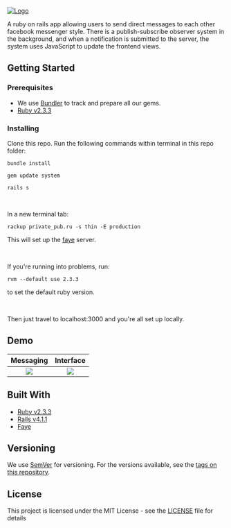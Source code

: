 [![Logo](http://jacobsteves.ca/images/RDMsLogo.png)]()

A ruby on rails app allowing users to send direct messages to each other facebook messenger style. There is a publish-subscribe observer system in the background, and when a notification is submitted to the server, the system uses JavaScript to update the frontend views.

## Getting Started

### Prerequisites

- We use [Bundler](http://bundler.io/) to track and prepare all our gems.
- [Ruby v2.3.3](https://www.ruby-lang.org/en/news/2016/11/21/ruby-2-3-3-released/)

### Installing

Clone this repo.
Run the following commands within terminal in this repo folder:

`bundle install`

`gem update system`

`rails s`

<br>

In a new terminal tab:

`rackup private_pub.ru -s thin -E production`

This will set up the [faye](https://faye.jcoglan.com/) server.

<br>

If you're running into problems, run:

`rvm --default use 2.3.3`

to set the default ruby version.

<br>

Then just travel to localhost:3000 and you're all set up locally.

## Demo
Messaging                                                     |  Interface
:------------------------------------------------------------:|:-------------------------:
![](https://gyazo.com/96b71dd2b9128edfe9c31fff8cd7b0c9.gif)   |  ![](https://gyazo.com/bfd05c403d01cce6dfca9c949c9c9f7e.gif)

## Built With
- [Ruby v2.3.3](https://www.ruby-lang.org/en/news/2016/11/21/ruby-2-3-3-released/)
- [Rails v4.1.1](https://rubygems.org/gems/rails/versions/4.1.1)
- [Faye](https://faye.jcoglan.com/)

## Versioning

We use [SemVer](http://semver.org/) for versioning. For the versions available, see the [tags on this repository](https://github.com/jacobsteves/RDMs/tags).

## License

This project is licensed under the MIT License - see the [LICENSE](LICENSE) file for details
